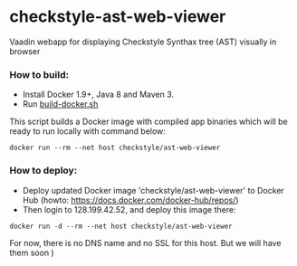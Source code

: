 # checkstyle-ast-web-viewer
Vaadin webapp for displaying Checkstyle Synthax tree (AST) visually in browser


### How to build: 
- Install Docker 1.9+, Java 8 and Maven 3.
- Run [build-docker.sh](https://github.com/sevntu-checkstyle/checkstyle-ast-web-viewer/blob/master/docker/build-docker.sh)

This script builds a Docker image with compiled app binaries which will be ready to run locally with command below:
```
docker run --rm --net host checkstyle/ast-web-viewer
```

### How to deploy:
- Deploy updated Docker image 'checkstyle/ast-web-viewer' to Docker Hub (howto: https://docs.docker.com/docker-hub/repos/)
- Then login to 128.199.42.52, and deploy this image there:

```
docker run -d --rm --net host checkstyle/ast-web-viewer
```

For now, there is no DNS name and no SSL for this host. But we will have them soon )
